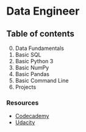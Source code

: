 # Data Engineer
## Table of contents
  0. Data Fundamentals
  1. Basic SQL
  2. Basic Python 3
  3. Basic NumPy
  4. Basic Pandas
  5. Basic Command Line
  6. Projects
### Resources
  - [Codecademy](https://www.codecademy.com/)
  - [Udacity](https://learn.udacity.com/)

